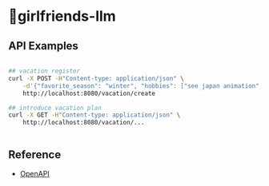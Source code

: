 # girlfriends-llm 

## API Examples

```sh

## vacation register
curl -X POST -H"Content-type: application/json" \
    -d'{"favorite_season": "winter", "hobbies": ["see japan animation","take a walk","shopping"], "budget":1000}' \
    http://localhost:8080/vacation/create

## introduce vacation plan
curl -X GET -H"Content-type: application/json" \
    http://localhost:8080/vacation/...



```

## Reference

- <a href="https://platform.openai.com/docs/overview"> OpenAPI </a>
